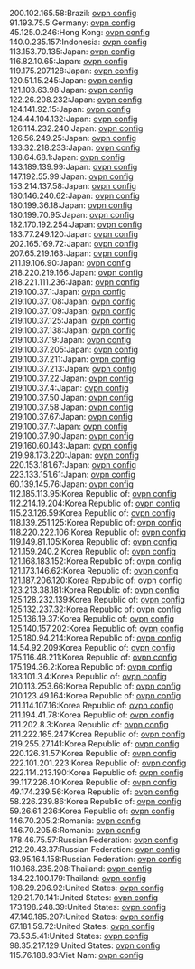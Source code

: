 200.102.165.58:Brazil: [ovpn config](vpn/200_102_165_58.ovpn)  
91.193.75.5:Germany: [ovpn config](vpn/91_193_75_5.ovpn)  
45.125.0.246:Hong Kong: [ovpn config](vpn/45_125_0_246.ovpn)  
140.0.235.157:Indonesia: [ovpn config](vpn/140_0_235_157.ovpn)  
113.153.70.135:Japan: [ovpn config](vpn/113_153_70_135.ovpn)  
116.82.10.65:Japan: [ovpn config](vpn/116_82_10_65.ovpn)  
119.175.207.128:Japan: [ovpn config](vpn/119_175_207_128.ovpn)  
120.51.15.245:Japan: [ovpn config](vpn/120_51_15_245.ovpn)  
121.103.63.98:Japan: [ovpn config](vpn/121_103_63_98.ovpn)  
122.26.208.232:Japan: [ovpn config](vpn/122_26_208_232.ovpn)  
124.141.92.15:Japan: [ovpn config](vpn/124_141_92_15.ovpn)  
124.44.104.132:Japan: [ovpn config](vpn/124_44_104_132.ovpn)  
126.114.232.240:Japan: [ovpn config](vpn/126_114_232_240.ovpn)  
126.56.249.25:Japan: [ovpn config](vpn/126_56_249_25.ovpn)  
133.32.218.233:Japan: [ovpn config](vpn/133_32_218_233.ovpn)  
138.64.68.1:Japan: [ovpn config](vpn/138_64_68_1.ovpn)  
143.189.139.99:Japan: [ovpn config](vpn/143_189_139_99.ovpn)  
147.192.55.99:Japan: [ovpn config](vpn/147_192_55_99.ovpn)  
153.214.137.58:Japan: [ovpn config](vpn/153_214_137_58.ovpn)  
180.146.240.62:Japan: [ovpn config](vpn/180_146_240_62.ovpn)  
180.199.36.18:Japan: [ovpn config](vpn/180_199_36_18.ovpn)  
180.199.70.95:Japan: [ovpn config](vpn/180_199_70_95.ovpn)  
182.170.192.254:Japan: [ovpn config](vpn/182_170_192_254.ovpn)  
183.77.249.120:Japan: [ovpn config](vpn/183_77_249_120.ovpn)  
202.165.169.72:Japan: [ovpn config](vpn/202_165_169_72.ovpn)  
207.65.219.163:Japan: [ovpn config](vpn/207_65_219_163.ovpn)  
211.19.106.90:Japan: [ovpn config](vpn/211_19_106_90.ovpn)  
218.220.219.166:Japan: [ovpn config](vpn/218_220_219_166.ovpn)  
218.221.111.236:Japan: [ovpn config](vpn/218_221_111_236.ovpn)  
219.100.37.1:Japan: [ovpn config](vpn/219_100_37_1.ovpn)  
219.100.37.108:Japan: [ovpn config](vpn/219_100_37_108.ovpn)  
219.100.37.109:Japan: [ovpn config](vpn/219_100_37_109.ovpn)  
219.100.37.125:Japan: [ovpn config](vpn/219_100_37_125.ovpn)  
219.100.37.138:Japan: [ovpn config](vpn/219_100_37_138.ovpn)  
219.100.37.19:Japan: [ovpn config](vpn/219_100_37_19.ovpn)  
219.100.37.205:Japan: [ovpn config](vpn/219_100_37_205.ovpn)  
219.100.37.211:Japan: [ovpn config](vpn/219_100_37_211.ovpn)  
219.100.37.213:Japan: [ovpn config](vpn/219_100_37_213.ovpn)  
219.100.37.22:Japan: [ovpn config](vpn/219_100_37_22.ovpn)  
219.100.37.4:Japan: [ovpn config](vpn/219_100_37_4.ovpn)  
219.100.37.50:Japan: [ovpn config](vpn/219_100_37_50.ovpn)  
219.100.37.58:Japan: [ovpn config](vpn/219_100_37_58.ovpn)  
219.100.37.67:Japan: [ovpn config](vpn/219_100_37_67.ovpn)  
219.100.37.7:Japan: [ovpn config](vpn/219_100_37_7.ovpn)  
219.100.37.90:Japan: [ovpn config](vpn/219_100_37_90.ovpn)  
219.160.60.143:Japan: [ovpn config](vpn/219_160_60_143.ovpn)  
219.98.173.220:Japan: [ovpn config](vpn/219_98_173_220.ovpn)  
220.153.181.67:Japan: [ovpn config](vpn/220_153_181_67.ovpn)  
223.133.151.61:Japan: [ovpn config](vpn/223_133_151_61.ovpn)  
60.139.145.76:Japan: [ovpn config](vpn/60_139_145_76.ovpn)  
112.185.113.95:Korea Republic of: [ovpn config](vpn/112_185_113_95.ovpn)  
112.214.19.204:Korea Republic of: [ovpn config](vpn/112_214_19_204.ovpn)  
115.23.126.59:Korea Republic of: [ovpn config](vpn/115_23_126_59.ovpn)  
118.139.251.125:Korea Republic of: [ovpn config](vpn/118_139_251_125.ovpn)  
118.220.222.106:Korea Republic of: [ovpn config](vpn/118_220_222_106.ovpn)  
119.149.81.105:Korea Republic of: [ovpn config](vpn/119_149_81_105.ovpn)  
121.159.240.2:Korea Republic of: [ovpn config](vpn/121_159_240_2.ovpn)  
121.168.183.152:Korea Republic of: [ovpn config](vpn/121_168_183_152.ovpn)  
121.173.146.62:Korea Republic of: [ovpn config](vpn/121_173_146_62.ovpn)  
121.187.206.120:Korea Republic of: [ovpn config](vpn/121_187_206_120.ovpn)  
123.213.38.181:Korea Republic of: [ovpn config](vpn/123_213_38_181.ovpn)  
125.128.232.139:Korea Republic of: [ovpn config](vpn/125_128_232_139.ovpn)  
125.132.237.32:Korea Republic of: [ovpn config](vpn/125_132_237_32.ovpn)  
125.136.19.37:Korea Republic of: [ovpn config](vpn/125_136_19_37.ovpn)  
125.140.157.202:Korea Republic of: [ovpn config](vpn/125_140_157_202.ovpn)  
125.180.94.214:Korea Republic of: [ovpn config](vpn/125_180_94_214.ovpn)  
14.54.92.209:Korea Republic of: [ovpn config](vpn/14_54_92_209.ovpn)  
175.116.48.211:Korea Republic of: [ovpn config](vpn/175_116_48_211.ovpn)  
175.194.36.2:Korea Republic of: [ovpn config](vpn/175_194_36_2.ovpn)  
183.101.3.4:Korea Republic of: [ovpn config](vpn/183_101_3_4.ovpn)  
210.113.253.66:Korea Republic of: [ovpn config](vpn/210_113_253_66.ovpn)  
210.123.49.164:Korea Republic of: [ovpn config](vpn/210_123_49_164.ovpn)  
211.114.107.16:Korea Republic of: [ovpn config](vpn/211_114_107_16.ovpn)  
211.194.41.78:Korea Republic of: [ovpn config](vpn/211_194_41_78.ovpn)  
211.202.8.3:Korea Republic of: [ovpn config](vpn/211_202_8_3.ovpn)  
211.222.165.247:Korea Republic of: [ovpn config](vpn/211_222_165_247.ovpn)  
219.255.27.141:Korea Republic of: [ovpn config](vpn/219_255_27_141.ovpn)  
220.126.31.57:Korea Republic of: [ovpn config](vpn/220_126_31_57.ovpn)  
222.101.201.223:Korea Republic of: [ovpn config](vpn/222_101_201_223.ovpn)  
222.114.213.190:Korea Republic of: [ovpn config](vpn/222_114_213_190.ovpn)  
39.117.226.40:Korea Republic of: [ovpn config](vpn/39_117_226_40.ovpn)  
49.174.239.56:Korea Republic of: [ovpn config](vpn/49_174_239_56.ovpn)  
58.226.239.86:Korea Republic of: [ovpn config](vpn/58_226_239_86.ovpn)  
59.26.61.236:Korea Republic of: [ovpn config](vpn/59_26_61_236.ovpn)  
146.70.205.2:Romania: [ovpn config](vpn/146_70_205_2.ovpn)  
146.70.205.6:Romania: [ovpn config](vpn/146_70_205_6.ovpn)  
178.46.75.57:Russian Federation: [ovpn config](vpn/178_46_75_57.ovpn)  
212.20.43.37:Russian Federation: [ovpn config](vpn/212_20_43_37.ovpn)  
93.95.164.158:Russian Federation: [ovpn config](vpn/93_95_164_158.ovpn)  
110.168.235.208:Thailand: [ovpn config](vpn/110_168_235_208.ovpn)  
184.22.100.179:Thailand: [ovpn config](vpn/184_22_100_179.ovpn)  
108.29.206.92:United States: [ovpn config](vpn/108_29_206_92.ovpn)  
129.21.70.141:United States: [ovpn config](vpn/129_21_70_141.ovpn)  
173.198.248.39:United States: [ovpn config](vpn/173_198_248_39.ovpn)  
47.149.185.207:United States: [ovpn config](vpn/47_149_185_207.ovpn)  
67.181.59.72:United States: [ovpn config](vpn/67_181_59_72.ovpn)  
73.53.5.41:United States: [ovpn config](vpn/73_53_5_41.ovpn)  
98.35.217.129:United States: [ovpn config](vpn/98_35_217_129.ovpn)  
115.76.188.93:Viet Nam: [ovpn config](vpn/115_76_188_93.ovpn)  
